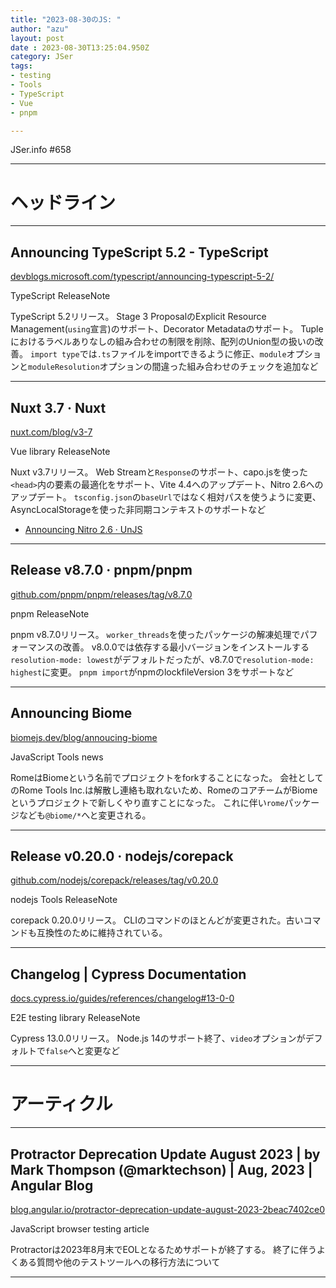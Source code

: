 ```yaml
---
title: "2023-08-30のJS: "
author: "azu"
layout: post
date : 2023-08-30T13:25:04.950Z
category: JSer
tags:
- testing
- Tools
- TypeScript
- Vue
- pnpm

---
```


JSer.info #658

----

<h1 class="site-genre">ヘッドライン</h1>

----

## Announcing TypeScript 5.2 - TypeScript
[devblogs.microsoft.com/typescript/announcing-typescript-5-2/](https://devblogs.microsoft.com/typescript/announcing-typescript-5-2/ "Announcing TypeScript 5.2 - TypeScript")
<p class="jser-tags jser-tag-icon"><span class="jser-tag">TypeScript</span> <span class="jser-tag">ReleaseNote</span></p>

TypeScript 5.2リリース。
Stage 3 ProposalのExplicit Resource Management(`using`宣言)のサポート、Decorator Metadataのサポート。
Tupleにおけるラベルありなしの組み合わせの制限を削除、配列のUnion型の扱いの改善。
`import type`では`.ts`ファイルをimportできるように修正、`module`オプションと`moduleResolution`オプションの間違った組み合わせのチェックを追加など


----

## Nuxt 3.7 · Nuxt
[nuxt.com/blog/v3-7](https://nuxt.com/blog/v3-7 "Nuxt 3.7 · Nuxt")
<p class="jser-tags jser-tag-icon"><span class="jser-tag">Vue</span> <span class="jser-tag">library</span> <span class="jser-tag">ReleaseNote</span></p>

Nuxt v3.7リリース。
Web Streamと`Response`のサポート、capo.jsを使った`<head>`内の要素の最適化をサポート、Vite 4.4へのアップデート、Nitro 2.6へのアップデート。
`tsconfig.json`の`baseUrl`ではなく相対パスを使うように変更、AsyncLocalStorageを使った非同期コンテキストのサポートなど

- [Announcing Nitro 2.6 · UnJS](https://unjs.io/blog/2023-08-25-nitro-2.6 "Announcing Nitro 2.6 · UnJS")

----

## Release v8.7.0 · pnpm/pnpm
[github.com/pnpm/pnpm/releases/tag/v8.7.0](https://github.com/pnpm/pnpm/releases/tag/v8.7.0 "Release v8.7.0 · pnpm/pnpm")
<p class="jser-tags jser-tag-icon"><span class="jser-tag">pnpm</span> <span class="jser-tag">ReleaseNote</span></p>

pnpm v8.7.0リリース。
`worker_threads`を使ったパッケージの解凍処理でパフォーマンスの改善。
v8.0.0では依存する最小バージョンをインストールする`resolution-mode: lowest`がデフォルトだったが、v8.7.0で`resolution-mode: highest`に変更。
`pnpm import`がnpmのlockfileVersion 3をサポートなど


----

## Announcing Biome
[biomejs.dev/blog/annoucing-biome](https://biomejs.dev/blog/annoucing-biome "Announcing Biome")
<p class="jser-tags jser-tag-icon"><span class="jser-tag">JavaScript</span> <span class="jser-tag">Tools</span> <span class="jser-tag">news</span></p>

RomeはBiomeという名前でプロジェクトをforkすることになった。
会社としてのRome Tools Inc.は解散し連絡も取れないため、RomeのコアチームがBiomeというプロジェクトで新しくやり直すことになった。
これに伴い`rome`パッケージなども`@biome/*`へと変更される。


----

## Release v0.20.0 · nodejs/corepack
[github.com/nodejs/corepack/releases/tag/v0.20.0](https://github.com/nodejs/corepack/releases/tag/v0.20.0 "Release v0.20.0 · nodejs/corepack")
<p class="jser-tags jser-tag-icon"><span class="jser-tag">nodejs</span> <span class="jser-tag">Tools</span> <span class="jser-tag">ReleaseNote</span></p>

corepack 0.20.0リリース。
CLIのコマンドのほとんどが変更された。古いコマンドも互換性のために維持されている。


----

## Changelog | Cypress Documentation
[docs.cypress.io/guides/references/changelog#13-0-0](https://docs.cypress.io/guides/references/changelog#13-0-0 "Changelog | Cypress Documentation")
<p class="jser-tags jser-tag-icon"><span class="jser-tag">E2E</span> <span class="jser-tag">testing</span> <span class="jser-tag">library</span> <span class="jser-tag">ReleaseNote</span></p>

Cypress 13.0.0リリース。
Node.js 14のサポート終了、`video`オプションがデフォルトで`false`へと変更など


----
<h1 class="site-genre">アーティクル</h1>

----

## Protractor Deprecation Update August 2023 | by Mark Thompson (@marktechson) | Aug, 2023 | Angular Blog
[blog.angular.io/protractor-deprecation-update-august-2023-2beac7402ce0](https://blog.angular.io/protractor-deprecation-update-august-2023-2beac7402ce0 "Protractor Deprecation Update August 2023 | by Mark Thompson (@marktechson) | Aug, 2023 | Angular Blog")
<p class="jser-tags jser-tag-icon"><span class="jser-tag">JavaScript</span> <span class="jser-tag">browser</span> <span class="jser-tag">testing</span> <span class="jser-tag">article</span></p>

Protractorは2023年8月末でEOLとなるためサポートが終了する。
終了に伴うよくある質問や他のテストツールへの移行方法について


----
